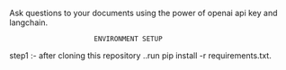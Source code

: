 Ask questions to your documents using the power of openai api key and langchain.


                         ENVIRONMENT SETUP
step1 :- after cloning this repository ..run pip install -r requirements.txt.
